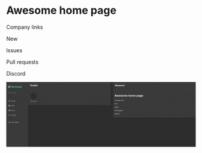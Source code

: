 # Awesome home page

Company links

New

Issues

Pull requests

Discord

![](../plugins/home/backstage-plugin-home-markdown/docs/home-page-markdown.png)
